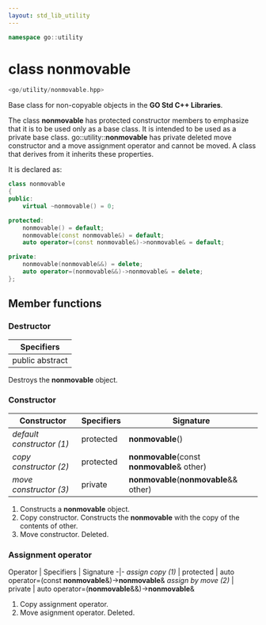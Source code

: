 ```yaml
---
layout: std_lib_utility
---
```


```c++
namespace go::utility
```

# class nonmovable

```c++
<go/utility/nonmovable.hpp>
```

Base class for non-copyable objects in the **GO Std C++ Libraries**.

The class **nonmovable** has protected constructor members to emphasize that it is
to be used only as a base class. It is intended to be used as a private base class.
go\::utility\::**nonmovable** has private deleted move constructor and a move
assignment operator and cannot be moved. A class that derives from it inherits
these properties.

It is declared as:

```c++
class nonmovable
{
public:
    virtual ~nonmovable() = 0;

protected:
    nonmovable() = default;
    nonmovable(const nonmovable&) = default;
    auto operator=(const nonmovable&)->nonmovable& = default;

private:
    nonmovable(nonmovable&&) = delete;
    auto operator=(nonmovable&&)->nonmovable& = delete;
};
```

## Member functions

### Destructor

Specifiers |
-|
public abstract |

Destroys the **nonmovable** object.

### Constructor

Constructor | Specifiers | Signature
-|-|-
*default constructor (1)* | protected | **nonmovable**()
*copy constructor (2)* | protected | **nonmovable**(const **nonmovable**& other)
*move constructor (3)* | private | **nonmovable**(**nonmovable**&& other)

1. Constructs a **nonmovable** object.
2. Copy constructor. Constructs the **nonmovable** with the copy of the contents of other.
3. Move constructor. Deleted.

### Assignment operator

Operator | Specifiers | Signature
-|-
*assign copy (1)* | protected | auto operator=(const **nonmovable**&)->**nonmovable**&
*assign by move (2)* | private | auto operator=(**nonmovable**&&)->**nonmovable**&

1. Copy assignment operator.
2. Move asignment operator. Deleted.
